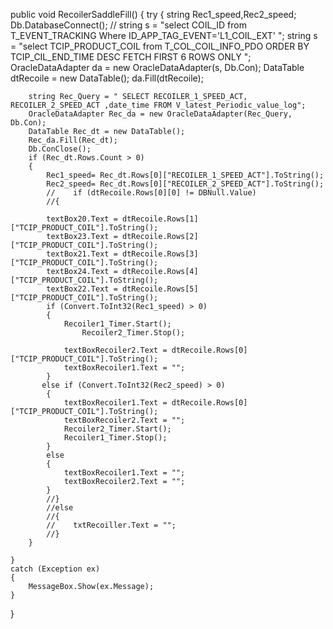 public void RecoilerSaddleFill()
{
    try
    { string Rec1_speed,Rec2_speed;
        Db.DatabaseConnect();
        // string s = "select COIL_ID from T_EVENT_TRACKING Where ID_APP_TAG_EVENT='L1_COIL_EXT' ";
        string s = "select TCIP_PRODUCT_COIL from T_COL_COIL_INFO_PDO ORDER BY  TCIP_CIL_END_TIME DESC FETCH FIRST 6 ROWS ONLY ";
        OracleDataAdapter da = new OracleDataAdapter(s, Db.Con);
        DataTable dtRecoile = new DataTable();
        da.Fill(dtRecoile);

        string Rec_Query = " SELECT RECOILER_1_SPEED_ACT, RECOILER_2_SPEED_ACT ,date_time FROM V_latest_Periodic_value_log";
        OracleDataAdapter Rec_da = new OracleDataAdapter(Rec_Query, Db.Con);
        DataTable Rec_dt = new DataTable();
        Rec_da.Fill(Rec_dt);
        Db.ConClose();
        if (Rec_dt.Rows.Count > 0)
        {
            Rec1_speed= Rec_dt.Rows[0]["RECOILER_1_SPEED_ACT"].ToString();
            Rec2_speed= Rec_dt.Rows[0]["RECOILER_2_SPEED_ACT"].ToString();
            //    if (dtRecoile.Rows[0][0] != DBNull.Value)
            //{
          
            textBox20.Text = dtRecoile.Rows[1]["TCIP_PRODUCT_COIL"].ToString();
            textBox23.Text = dtRecoile.Rows[2]["TCIP_PRODUCT_COIL"].ToString();
            textBox21.Text = dtRecoile.Rows[3]["TCIP_PRODUCT_COIL"].ToString();
            textBox24.Text = dtRecoile.Rows[4]["TCIP_PRODUCT_COIL"].ToString();
            textBox22.Text = dtRecoile.Rows[5]["TCIP_PRODUCT_COIL"].ToString();
            if (Convert.ToInt32(Rec1_speed) > 0)
            {
                Recoiler1_Timer.Start();
                    Recoiler2_Timer.Stop();

                textBoxRecoiler2.Text = dtRecoile.Rows[0]["TCIP_PRODUCT_COIL"].ToString();
                textBoxRecoiler1.Text = "";
            }
           else if (Convert.ToInt32(Rec2_speed) > 0)
            {
                textBoxRecoiler1.Text = dtRecoile.Rows[0]["TCIP_PRODUCT_COIL"].ToString();
                textBoxRecoiler2.Text = "";
                Recoiler2_Timer.Start();
                Recoiler1_Timer.Stop();
            }
            else
            {
                textBoxRecoiler1.Text = "";
                textBoxRecoiler2.Text = "";
            }
            //}
            //else
            //{
            //    txtRecoiller.Text = "";
            //}
        }
      
    }
    catch (Exception ex)
    {
        MessageBox.Show(ex.Message);
    }


}
